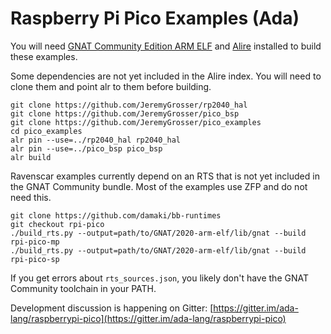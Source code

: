 # Raspberry Pi Pico Examples (Ada)

You will need [GNAT Community Edition ARM ELF](https://www.adacore.com/download) and [Alire](https://alire.ada.dev/) installed to build these examples.

Some dependencies are not yet included in the Alire index. You will need to clone them and point alr to them before building.

    git clone https://github.com/JeremyGrosser/rp2040_hal
    git clone https://github.com/JeremyGrosser/pico_bsp
    git clone https://github.com/JeremyGrosser/pico_examples
    cd pico_examples
    alr pin --use=../rp2040_hal rp2040_hal
    alr pin --use=../pico_bsp pico_bsp
    alr build

Ravenscar examples currently depend on an RTS that is not yet included in the GNAT Community bundle. Most of the examples use ZFP and do not need this.

    git clone https://github.com/damaki/bb-runtimes
    git checkout rpi-pico
    ./build_rts.py --output=path/to/GNAT/2020-arm-elf/lib/gnat --build rpi-pico-mp
    ./build_rts.py --output=path/to/GNAT/2020-arm-elf/lib/gnat --build rpi-pico-sp

If you get errors about `rts_sources.json`, you likely don't have the GNAT Community toolchain in your PATH.

Development discussion is happening on Gitter: [https://gitter.im/ada-lang/raspberrypi-pico](https://gitter.im/ada-lang/raspberrypi-pico)
